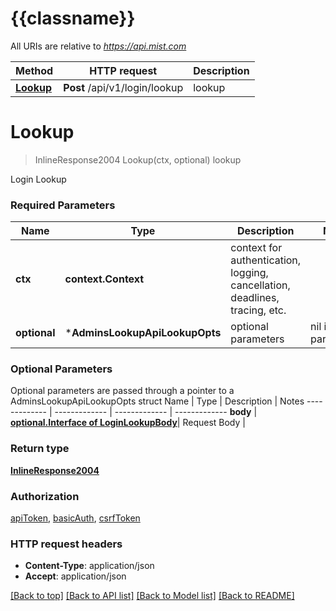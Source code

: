 # {{classname}}

All URIs are relative to *https://api.mist.com*

Method | HTTP request | Description
------------- | ------------- | -------------
[**Lookup**](AdminsLookupApi.md#Lookup) | **Post** /api/v1/login/lookup | lookup

# **Lookup**
> InlineResponse2004 Lookup(ctx, optional)
lookup

Login Lookup

### Required Parameters

Name | Type | Description  | Notes
------------- | ------------- | ------------- | -------------
 **ctx** | **context.Context** | context for authentication, logging, cancellation, deadlines, tracing, etc.
 **optional** | ***AdminsLookupApiLookupOpts** | optional parameters | nil if no parameters

### Optional Parameters
Optional parameters are passed through a pointer to a AdminsLookupApiLookupOpts struct
Name | Type | Description  | Notes
------------- | ------------- | ------------- | -------------
 **body** | [**optional.Interface of LoginLookupBody**](LoginLookupBody.md)| Request Body | 

### Return type

[**InlineResponse2004**](inline_response_200_4.md)

### Authorization

[apiToken](../README.md#apiToken), [basicAuth](../README.md#basicAuth), [csrfToken](../README.md#csrfToken)

### HTTP request headers

 - **Content-Type**: application/json
 - **Accept**: application/json

[[Back to top]](#) [[Back to API list]](../README.md#documentation-for-api-endpoints) [[Back to Model list]](../README.md#documentation-for-models) [[Back to README]](../README.md)

